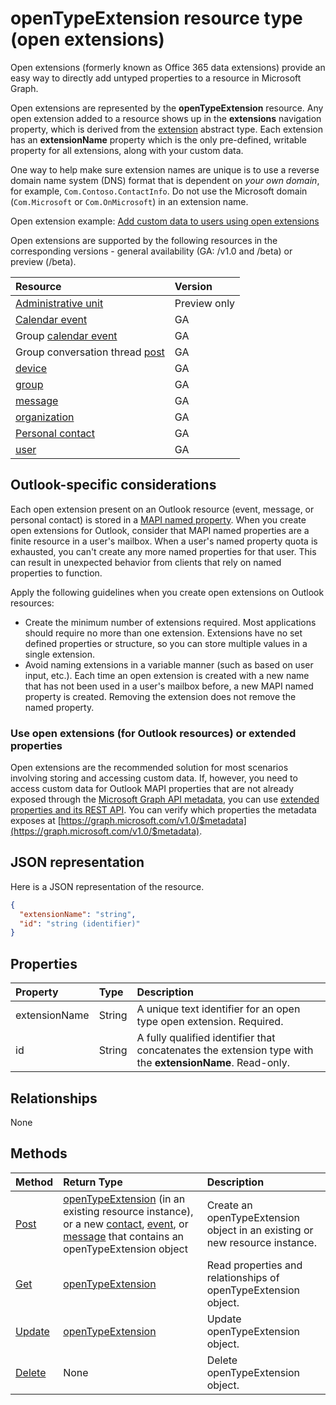 # openTypeExtension resource type (open extensions)

Open extensions (formerly known as Office 365 data extensions) provide an easy way to directly add untyped properties to a resource in Microsoft Graph.

Open extensions are represented by the **openTypeExtension** resource. Any open extension added to a resource shows up in the **extensions** navigation property, which is derived from the [extension](extension.md) abstract type. Each extension has an **extensionName** property which is the only pre-defined, writable property for all extensions, along with your custom data.

One way to help make sure extension names are unique is to use a reverse domain name system (DNS) format that is dependent on _your own domain_, for example, `Com.Contoso.ContactInfo`. Do not use the Microsoft domain (`Com.Microsoft` or `Com.OnMicrosoft`) in an extension name.

Open extension example: [Add custom data to users using open extensions](/graph/extensibility_open_users)

Open extensions are supported by the following resources in the corresponding versions - general availability (GA: /v1.0 and /beta) or preview (/beta).

|Resource |Version |
|:---------------|:-------|
| [Administrative unit](/graph/api/resources/administrativeunit?view=graph-rest-beta)  | Preview only |
| [Calendar event](event.md) | GA |
| Group [calendar event](event.md) | GA |
| Group conversation thread [post](post.md) | GA |
| [device](device.md) | GA |
| [group](group.md) | GA |
| [message](message.md) | GA |
| [organization](organization.md) | GA |
| [Personal contact](contact.md) | GA |
| [user](user.md) | GA |

## Outlook-specific considerations

Each open extension present on an Outlook resource (event, message, or personal contact) is stored in a [MAPI named property](https://msdn.microsoft.com/library/cc765864(v=office.15).aspx). When you create open extensions for Outlook, consider that MAPI named properties are a finite resource in a user's mailbox. When a user's named property quota is exhausted, you can't create any more named properties for that user. This can result in unexpected behavior from clients that rely on named properties to function.

Apply the following guidelines when you create open extensions on Outlook resources:

- Create the minimum number of extensions required. Most applications should require no more than one extension. Extensions have no set defined properties or structure, so you can store multiple values in a single extension.
- Avoid naming extensions in a variable manner (such as based on user input, etc.). Each time an open extension is created with a new name that has not been used in a user's mailbox before, a new MAPI named property is created. Removing the extension does not remove the named property.

### Use open extensions (for Outlook resources) or extended properties

Open extensions are the recommended solution for most scenarios involving storing and accessing custom data. If, however,
you need to access custom data for Outlook MAPI properties that are not already exposed through the
[Microsoft Graph API metadata](https://developer.microsoft.com/graph/docs/overview/call_api), you can use
[extended properties and its REST API](extended-properties-overview.md). You can verify which properties the metadata
exposes at [https://graph.microsoft.com/v1.0/$metadata](https://graph.microsoft.com/v1.0/$metadata).

## JSON representation

Here is a JSON representation of the resource.

<!--{
  "blockType": "resource",
  "openType": true,
  "optionalProperties": [],
  "baseType": "microsoft.graph.extension",
  "@odata.type": "microsoft.graph.openTypeExtension"
}-->

```json
{
  "extensionName": "string",
  "id": "string (identifier)"
}

```

## Properties

|Property | Type | Description |
|:---------------|:--------|:----------|
|extensionName|String|A unique text identifier for an open type open extension. Required.|
|id|String| A fully qualified identifier that concatenates the extension type with the **extensionName**. Read-only.|

## Relationships

None

## Methods

|Method | Return Type | Description |
|:---------------|:--------|:----------|
|[Post](../api/opentypeextension_post_opentypeextension.md) | [openTypeExtension](opentypeextension.md) (in an existing resource instance), or a new [contact](../resources/contact.md), [event](../resources/event.md), or [message](../resources/message.md) that contains an openTypeExtension object | Create an openTypeExtension object in an existing or new resource instance.|
|[Get](../api/opentypeextension_get.md) | [openTypeExtension](opentypeextension.md) |Read properties and relationships of openTypeExtension object.|
|[Update](../api/opentypeextension_update.md) | [openTypeExtension](opentypeextension.md) |Update openTypeExtension object. |
|[Delete](../api/opentypeextension_delete.md) | None |Delete openTypeExtension object. |

<!-- uuid: 8fcb5dbc-d5aa-4681-8e31-b001d5168d79
2015-10-25 14:57:30 UTC -->
<!-- {
  "type": "#page.annotation",
  "description": "openTypeExtension resource",
  "keywords": "",
  "section": "documentation",
  "tocPath": ""
}-->
